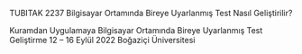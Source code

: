 
TUBITAK 2237
Bilgisayar Ortamında Bireye Uyarlanmış Test Nasıl Geliştirilir? 

Kuramdan Uygulamaya Bilgisayar Ortamında Bireye Uyarlanmış Test Geliştirme
12 – 16 Eylül 2022
Boğaziçi Üniversitesi
